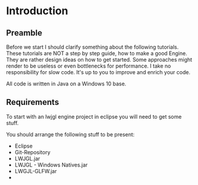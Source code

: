 # Introduction

## Preamble

Before we start I should clarify something about the following tutorials. These tutorials are NOT a step by step guide, how to make a good Engine. They are rather design ideas on how
to get started. Some approaches might render to be useless or even bottlenecks for performance. I take no responsibility for slow code. It's up to you to improve and enrich your code.

All code is written in Java on a Windows 10 base.

## Requirements

To start with an lwjgl engine project in eclipse you will need to get some stuff.

You should arrange the following stuff to be present:

- Eclipse
- Git-Repository
- LWJGL.jar
- LWJGL - Windows Natives.jar
- LWGJL-GLFW.jar
- 